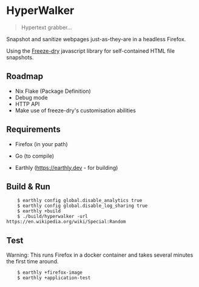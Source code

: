 # HyperWalker

> Hypertext grabber...

Snapshot and sanitize webpages just-as-they-are in a headless Firefox.

Using the [Freeze-dry](https://github.com/WebMemex/freeze-dry) javascript library for self-contained HTML file snapshots.

## Roadmap

* Nix Flake (Package Definition)
* Debug mode
* HTTP API
* Make use of freeze-dry's customisation abilities

## Requirements

* Firefox (in your path)
* Go (to compile)

* Earthly (https://earthly.dev - for building)

## Build & Run

```shell
    $ earthly config global.disable_analytics true
    $ earthly config global.disable_log_sharing true
    $ earthly +build
    $ ./build/hyperwalker -url https://en.wikipedia.org/wiki/Special:Random
```

## Test

Warning: This runs Firefox in a docker container and takes several minutes the first time around.

```shell
    $ earthly +firefox-image
    $ earthly +application-test
```
